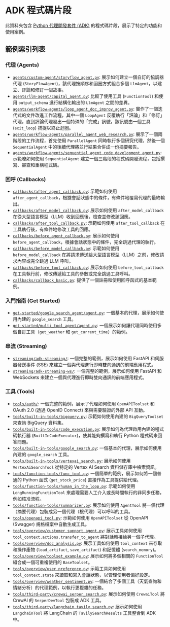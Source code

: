 # ADK 程式碼片段

此資料夾包含 [Python 代理開發套件 (ADK)](https://github.com/google/adk-python) 的程式碼片段，展示了特定的功能和使用案例。

## 範例索引列表

### 代理 (Agents)

*   [`agents/custom-agent/storyflow_agent.py`](agents/custom-agent/storyflow_agent.py): 展示如何建立一個自訂的協調器代理 (`StoryFlowAgent`)，該代理按順序和迴圈方式組合多個 `LlmAgent`，以建立、評論和修訂一個故事。
*   [`agents/llm-agent/capital_agent.py`](agents/llm-agent/capital_agent.py): 比較了使用工具 (`FunctionTool`) 和使用 `output_schema` 進行結構化輸出的 `LlmAgent` 之間的差異。
*   [`agents/workflow-agents/loop_agent_doc_improv_agent.py`](agents/workflow-agents/loop_agent_doc_improv_agent.py): 實作了一個迭代式的文件改進工作流程，其中一個 `LoopAgent` 反覆執行「評論」和「修訂」代理，直到評論代理發出一個特殊的「完成」訊號，該訊號由一個工具 (`exit_loop`) 捕捉以終止迴圈。
*   [`agents/workflow-agents/parallel_agent_web_research.py`](agents/workflow-agents/parallel_agent_web_research.py): 展示了一個兩階段的工作流程，首先使用 `ParallelAgent` 同時執行多個研究代理，然後一個 `SequentialAgent` 中的後續代理將並行結果合併成一份摘要報告。
*   [`agents/workflow-agents/sequential_agent_code_development_agent.py`](agents/workflow-agents/sequential_agent_code_development_agent.py): 示範瞭如何使用 `SequentialAgent` 建立一個三階段的程式碼開發流程，包括撰寫、審查和重構程式碼。

### 回呼 (Callbacks)

*   [`callbacks/after_agent_callback.py`](callbacks/after_agent_callback.py): 示範如何使用 `after_agent_callback`，根據會話狀態中的條件，有條件地覆寫代理的最終輸出。
*   [`callbacks/after_model_callback.py`](callbacks/after_model_callback.py): 展示如何使用 `after_model_callback` 在從大型語言模型（LLM）收到回應後，檢查並修改該回應。
*   [`callbacks/after_tool_callback.py`](callbacks/after_tool_callback.py): 示範如何使用 `after_tool_callback` 在工具執行後，有條件地修改工具的回應。
*   [`callbacks/before_agent_callback.py`](callbacks/before_agent_callback.py): 展示如何使用 `before_agent_callback`，根據會話狀態中的條件，完全跳過代理的執行。
*   [`callbacks/before_model_callback.py`](callbacks/before_model_callback.py): 示範如何使用 `before_model_callback` 在將請求傳送給大型語言模型（LLM）之前，修改請求內容或完全跳過 LLM 呼叫。
*   [`callbacks/before_tool_callback.py`](callbacks/before_tool_callback.py): 展示如何使用 `before_tool_callback` 在工具執行前，修改傳遞給工具的參數或完全跳過工具呼叫。
*   [`callbacks/callback_basic.py`](callbacks/callback_basic.py): 提供了一個註冊和使用回呼函式的基本範例。

### 入門指南 (Get Started)

*   [`get-started/google_search_agent/agent.py`](get-started/google_search_agent/agent.py): 一個基本的代理，展示如何使用內建的 `google_search` 工具。
*   [`get-started/multi_tool_agent/agent.py`](get-started/multi_tool_agent/agent.py): 一個展示如何讓代理同時使用多個自訂工具（`get_weather` 和 `get_current_time`）的範例。

### 串流 (Streaming)

*   [`streaming/adk-streaming/`](streaming/adk-streaming/): 一個完整的範例，展示如何使用 FastAPI 和伺服器發送事件 (SSE) 來建立一個與代理進行即時雙向通訊的前端應用程式。
*   [`streaming/adk-streaming-ws/`](streaming/adk-streaming-ws/): 一個完整的範例，展示如何使用 FastAPI 和 WebSockets 來建立一個與代理進行即時雙向通訊的前端應用程式。

### 工具 (Tools)

*   [`tools/auth/`](tools/auth/): 一個完整的範例，展示了代理如何使用 `OpenAPIToolset` 和 OAuth 2.0 (透過 OpenID Connect) 來與需要驗證的外部 API 互動。
*   [`tools/built-in-tools/bigquery.py`](tools/built-in-tools/bigquery.py): 示範如何使用內建的 `BigQueryToolset` 來查詢 BigQuery 資料集。
*   [`tools/built-in-tools/code_execution.py`](tools/built-in-tools/code_execution.py): 展示如何為代理啟用內建的程式碼執行器 (`BuiltInCodeExecutor`)，使其能夠撰寫和執行 Python 程式碼來回答問題。
*   [`tools/built-in-tools/google_search.py`](tools/built-in-tools/google_search.py): 一個基本的代理，展示如何使用內建的 `google_search` 工具。
*   [`tools/built-in-tools/vertexai_search.py`](tools/built-in-tools/vertexai_search.py): 展示如何使用 `VertexAiSearchTool` 從特定的 Vertex AI Search 資料儲存庫中檢索資訊。
*   [`tools/function-tools/func_tool.py`](tools/function-tools/func_tool.py): 一個簡單的範例，展示如何將一個普通的 Python 函式 (`get_stock_price`) 直接作為工具提供給代理。
*   [`tools/function-tools/human_in_the_loop.py`](tools/function-tools/human_in_the_loop.py): 示範如何使用 `LongRunningFunctionTool` 來處理需要人工介入或長時間執行的非同步任務，例如核准流程。
*   [`tools/function-tools/summarizer.py`](tools/function-tools/summarizer.py): 展示如何使用 `AgentTool` 將一個代理（摘要代理）包裝成另一個代理（根代理）可以呼叫的工具。
*   [`tools/openapi_tool.py`](tools/openapi_tool.py): 示範如何使用 `OpenAPIToolset` 從 OpenAPI (Swagger) 規格檔案中自動生成工具。
*   [`tools/overview/customer_support_agent.py`](tools/overview/customer_support_agent.py): 展示工具如何使用 `tool_context.actions.transfer_to_agent` 將對話轉接給另一個子代理。
*   [`tools/overview/doc_analysis.py`](tools/overview/doc_analysis.py): 展示工具如何使用 `tool_context` 來存取和操作產物 (`load_artifact`, `save_artifact`) 和記憶體 (`search_memory`)。
*   [`tools/overview/toolset_example.py`](tools/overview/toolset_example.py): 展示如何將多個相關的 `FunctionTool` 組合成一個可重複使用的 `BaseToolset`。
*   [`tools/overview/user_preference.py`](tools/overview/user_preference.py): 示範工具如何使用 `tool_context.state` 來讀取和寫入會話狀態，以管理使用者偏好設定。
*   [`tools/overview/weather_sentiment.py`](tools/overview/weather_sentiment.py): 一個結合了多個工具（天氣查詢和情緒分析）的代理範例，以執行更複雜的任務。
*   [`tools/third-party/crewai_serper_search.py`](tools/third-party/crewai_serper_search.py): 展示如何使用 `CrewaiTool` 將 CrewAI 的 `SerperDevTool` 包裝成 ADK 工具。
*   [`tools/third-party/langchain_tavily_search.py`](tools/third-party/langchain_tavily_search.py): 展示如何使用 `LangchainTool` 將 LangChain 的 `TavilySearchResults` 工具整合到 ADK 中。
